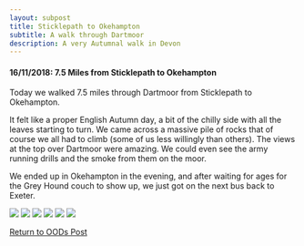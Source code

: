 ```yaml
---
layout: subpost
title: Sticklepath to Okehampton
subtitle: A walk through Dartmoor
description: A very Autumnal walk in Devon
---
```


<h4>16/11/2018: 7.5 Miles from Sticklepath to Okehampton</h4>

Today we walked 7.5 miles through Dartmoor from Sticklepath to Okehampton. 

It felt like a proper English Autumn day, a bit of the chilly side with all the leaves starting to turn. We came across a massive pile of rocks that of course we all had to climb (some of us less willingly than others). The views at the top over Dartmoor were amazing. We could even see the army running drills and the smoke from them on the moor. 

We ended up in Okehampton in the evening, and after waiting for ages for the Grey Hound couch to show up, we just got on the next bus back to Exeter. 

<img src="https://adventuresofthetravellingtwins.com/Photos/2013-11-16-SticklepathToOkehampton/day11-min.JPG" class="image1">
<img src="https://adventuresofthetravellingtwins.com/Photos/2013-11-16-SticklepathToOkehampton/day12-min.jpg" class="image1">
<img src="https://adventuresofthetravellingtwins.com/Photos/2013-11-16-SticklepathToOkehampton/day13-min.JPG" class="image1">
<img src="https://adventuresofthetravellingtwins.com/Photos/2013-11-16-SticklepathToOkehampton/day14-min.JPG" class="image1">
<img src="https://adventuresofthetravellingtwins.com/Photos/2013-11-16-SticklepathToOkehampton/day15-min.JPG" class="image1">
<img src="https://adventuresofthetravellingtwins.com/Photos/2013-11-16-SticklepathToOkehampton/day16-min.JPG" class="image1">

<a href="https://adventuresofthetravellingtwins.com/2013/09/21/oddswalks/">Return to OODs Post</a>
